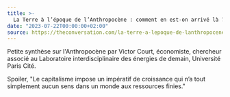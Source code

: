 ```yaml
---
title: >-
  La Terre à l’époque de l’Anthropocène : comment en est-on arrivé là ? Peut-on en limiter les dégâts ?
date: "2023-07-22T00:00:00+02:00"
source: https://theconversation.com/la-terre-a-lepoque-de-lanthropocene-comment-en-est-on-arrive-la-peut-on-en-limiter-les-degats-206523
---
```


Petite synthèse sur l'Anthropocène par Victor Court, économiste, chercheur associé au Laboratoire interdisciplinaire des énergies de demain, Université Paris Cité.

Spoiler, "Le capitalisme impose un impératif de croissance qui n’a tout simplement aucun sens dans un monde aux ressources finies."